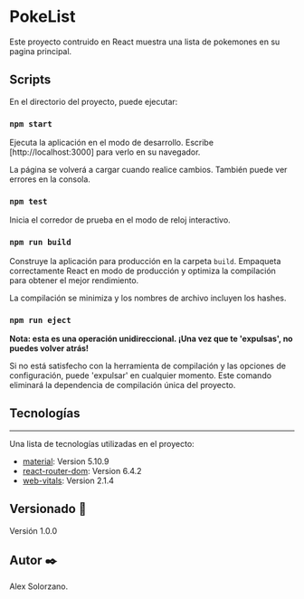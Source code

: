 # PokeList
Este proyecto contruido en React muestra una lista de pokemones en su pagina principal.


##  Scripts

En el directorio del proyecto, puede ejecutar:

### `npm start`
Ejecuta la aplicación en el modo de desarrollo.
Escribe [http://localhost:3000] para verlo en su navegador.

La página se volverá a cargar cuando realice cambios.
También puede ver errores  en la consola.

### `npm test`

Inicia el corredor de prueba en el modo de reloj interactivo.

### `npm run build`

Construye la aplicación para producción en la carpeta `build`.
Empaqueta correctamente React en modo de producción y optimiza la compilación para obtener el mejor rendimiento.

La compilación se minimiza y los nombres de archivo incluyen los hashes.


### `npm run eject`

**Nota: esta es una operación unidireccional. ¡Una vez que te 'expulsas', no puedes volver atrás!**

Si no está satisfecho con la herramienta de compilación y las opciones de configuración, puede 'expulsar' en cualquier momento. Este comando eliminará la dependencia de compilación única del proyecto.


## Tecnologías 
***

Una lista de tecnologías utilizadas en el proyecto:
* [material](https://mui.com): Version 5.10.9
* [react-router-dom](https://reactrouter.com/en/main): Version 6.4.2
* [web-vitals](https://www.npmjs.com/package/web-vitals): Version 2.1.4


## Versionado 📌
Versión 1.0.0

## Autor ✒️

Alex Solorzano.
